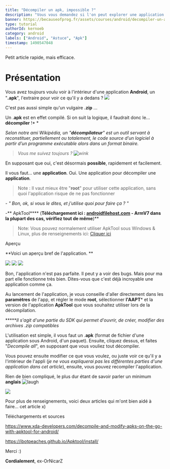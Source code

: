 ```yaml
---
title: "Décompiler un apk, impossible ?"
description: "Vous vous demandez si l'on peut explorer une application Android... Voici comment faire !"
banner: https://becauseofprog.fr/assets/courses/android/decompiler-un-apk.jpg
type: tutorial
authorId: kernoeb
category: android
labels: ["Android", "Astuce", "Apk"]
timestamp: 1490547048
---
```


Petit article rapide, mais efficace.

 Présentation
============

 Vous avez toujours voulu voir à l'intérieur d'une application **Android**, un "**.apk**", l'extraire pour voir ce qu'il y a dedans ? ![](https://lh5.ggpht.com/aCdAa44RDJNrNx2ZtN93_CsTV19w-NjBnbXI7B15PuqH0uAizyD-GEkvHqFaigGBqw=w300)

 C'est pas aussi simple qu'un vulgaire **.zip** ... 

 Un .**apk** est en effet compilé. Si on suit la logique, il faudrait donc le... **décompiler** !* *

 *Selon notre ami Wikipédia, un "**décompilateur**" est un outil servant à reconstituer, partiellement ou totalement, le code source d’un logiciel à partir d’un programme exécutable alors dans un format binaire.*

 
>  *Vous me suivez toujours ? ![wink](https://cdn.ckeditor.com/4.6.2/full/plugins/smiley/images/wink_smile.png "wink")*
 
   En supposant que oui, c'est désormais **possible**, rapidement et facilement.

 Il vous faut... une **application**. Oui. Une application pour décompiler une **application**.

 
>  Note : Il vaut mieux être "**root**" pour utiliser cette application, sans quoi l'application risque de ne pas fonctionner
 
   *- " Bon, ok, si vous le dites, et j'utilise quoi pour faire ça ? "*

 -** ApkTool**** (**Téléchargement ici : [androidfilehost.com](https://www.androidfilehost.com/?w=files&flid=149532) - ArmV7 dans la plupart des cas, vérifiez tout de même**)**

 
>  Note: Vous pouvez normalement utiliser ApkTool sous Windows & Linux, plus de renseignements ici: [Cliquer ici](https://ibotpeaches.github.io/Apktool/install/)

   Aperçu

 **Voici un aperçu bref de l'application. **

 ![](https://www1-lw.xda-cdn.com/files/2017/03/apktool_menu.png) ![](https://www1-lw.xda-cdn.com/files/2017/03/apktool_settings.png) ![](https://www1-lw.xda-cdn.com/files/2017/03/apktool_shortpress_folder.png)

 Bon, l'application n'est pas parfaite. Il peut y a voir des bugs. Mais pour ma part elle fonctionne très bien. Dites-vous que c'est déjà incroyable une application comme ça.

 Au lancement de l'application, je vous conseille d'aller directement dans les **paramètres** de l'app, et régler le mode **root**, sélectionner **l'AAPT*** et la version de l'application **ApkTool** que vous souhaitez utiliser lors de la décompilation.

 ******Il s'agit d'une partie du SDK qui permet d'ouvrir, de créer, modifier des archives .zip compatibles*

 L'utilisation est simple, il vous faut un .**apk** (format de fichier d'une application sous Android, d'un paquet). Ensuite, cliquez dessus, et faites "*Decompile all*", en supposant que vous vouliez tout décompiler. 

 Vous pouvez ensuite modifier ce que vous voulez, ou juste voir ce qu'il y a l'intérieur de l'appli (*je ne vous expliquerai pas les différentes parties d'une application dans cet article*), ensuite, vous pouvez recompiler l'application.

 Rien de bien compliqué, le plus dur étant de savoir parler un minimum **anglais** ![laugh](https://cdn.ckeditor.com/4.6.2/full/plugins/smiley/images/teeth_smile.png "laugh")

 ![](https://www1-lw.xda-cdn.com/files/2017/03/apktool_compiling.png)

 Pour plus de renseignements, voici deux articles qui m'ont bien aidé à faire... cet article x)

 Téléchargements et sources

 <https://www.xda-developers.com/decompile-and-modify-apks-on-the-go-with-apktool-for-android/>

 <https://ibotpeaches.github.io/Apktool/install/>

 Merci :)

 **Cordialement**, ex-OrNicarZ 
